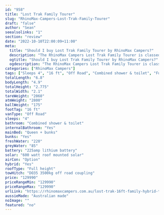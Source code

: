 ```yaml
---
id: "958"
title: "Lost Trak Family Tourer"
slug: "RhinoMax-Campers-Lost-Trak-Family-Tourer"
draft: "false"
author: "Sean"
seealsolinks: "1"
section: "review"
date: "2022-10-10T22:00:09+11:00"
meta:
  title: "Should I buy Lost Trak Family Tourer by RhinoMax Campers?"
  description: "The RhinoMax Campers Lost Trak Family Tourer is classed as Off Road, and sleeps 4 people. It is Australian made and comes in at 16 ft. It generally has Combined shower & toilet."
  ogtitle: "Should I buy Lost Trak Family Tourer by RhinoMax Campers?"
  ogdescription: "The RhinoMax Campers Lost Trak Family Tourer is classed as Off Road, and sleeps 4 people. It is Australian made and comes in at 16 ft. It generally has Combined shower & toilet."
categories: ["RhinoMax Campers"]
tags: ["Sleeps 4", "16 ft", "Off Road", "Combined shower & toilet", "Full height", "Over 100k", "Australian made"]
totalLength: "6.8"
bodyLength: "4.9"
totalHeight: "2.775"
totalWidth: "2.1"
tareWeight: "2060"
atmWeight: "2800"
ballWeight: "175"
footTag: "16 ft"
vanType: "Off Road"
sleeps: "4"
bathroom: "Combined shower & toilet"
internalBathroom: "Yes"
mainBed: "Queen + bunks"
bunks: "Yes"
freshWater: "220"
greyWater: "85"
battery: "225amp lithium battery"
solar: "600 watt roof mounted solar"
airCon: "Option"
hybrid: "Yes"
roofType: "Full height"
towHitch: "DO35 3500kg off road coupling"
price: "129990"
priceRangeMin: "129990"
priceRangeMax: "129990"
urlLink: "https://rhinomaxcampers.com.au/lost-trak-16ft-family-hybrid-tourer/"
aussieMade: "Australian made"
noImage: ""
featured: "no"
---
```

